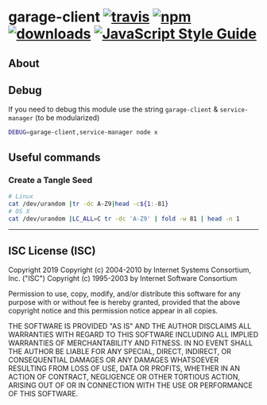 # garage-client [![travis][travis-image]][travis-url] [![npm][npm-image]][npm-url] [![downloads][downloads-image]][downloads-url] [![JavaScript Style Guide](https://img.shields.io/badge/code_style-standard-brightgreen.svg)](https://standardjs.com)

[travis-image]: https://travis-ci.org/iftt/garage-client.svg?branch=master
[travis-url]: https://travis-ci.org/iftt/garage-client
[npm-image]: https://img.shields.io/npm/v/@iftt/garage-client.svg
[npm-url]: https://npmjs.org/package/@iftt/garage-client
[downloads-image]: https://img.shields.io/npm/dm/@iftt/garage-client.svg
[downloads-url]: https://www.npmjs.com/package/@iftt/garage-client

## About


## Debug
If you need to debug this module use the string `garage-client` & `service-manager` (to be modularized)
```sh
DEBUG=garage-client,service-manager node x
```

## Useful commands

### Create a Tangle Seed
```sh
# Linux
cat /dev/urandom |tr -dc A-Z9|head -c${1:-81}
# OS X
cat /dev/urandom |LC_ALL=C tr -dc 'A-Z9' | fold -w 81 | head -n 1
```

---

## ISC License (ISC)

Copyright 2019 <IFTT>
Copyright (c) 2004-2010 by Internet Systems Consortium, Inc. ("ISC")
Copyright (c) 1995-2003 by Internet Software Consortium

Permission to use, copy, modify, and/or distribute this software for any purpose with or without fee is hereby granted, provided that the above copyright notice and this permission notice appear in all copies.

THE SOFTWARE IS PROVIDED "AS IS" AND THE AUTHOR DISCLAIMS ALL WARRANTIES WITH REGARD TO THIS SOFTWARE INCLUDING ALL IMPLIED WARRANTIES OF MERCHANTABILITY AND FITNESS. IN NO EVENT SHALL THE AUTHOR BE LIABLE FOR ANY SPECIAL, DIRECT, INDIRECT, OR CONSEQUENTIAL DAMAGES OR ANY DAMAGES WHATSOEVER RESULTING FROM LOSS OF USE, DATA OR PROFITS, WHETHER IN AN ACTION OF CONTRACT, NEGLIGENCE OR OTHER TORTIOUS ACTION, ARISING OUT OF OR IN CONNECTION WITH THE USE OR PERFORMANCE OF THIS SOFTWARE.
